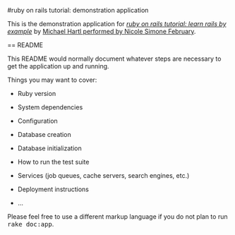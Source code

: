 #ruby on rails tutorial: demonstration application

This is the demonstration application for [*ruby on rails tutorial: learn rails by example*](http://railstutorial.org) by [Michael Hartl performed by Nicole Simone February](http://michaelhartl.com).

== README

This README would normally document whatever steps are necessary to get the
application up and running.

Things you may want to cover:

* Ruby version

* System dependencies

* Configuration

* Database creation

* Database initialization

* How to run the test suite

* Services (job queues, cache servers, search engines, etc.)

* Deployment instructions

* ...


Please feel free to use a different markup language if you do not plan to run
<tt>rake doc:app</tt>.
